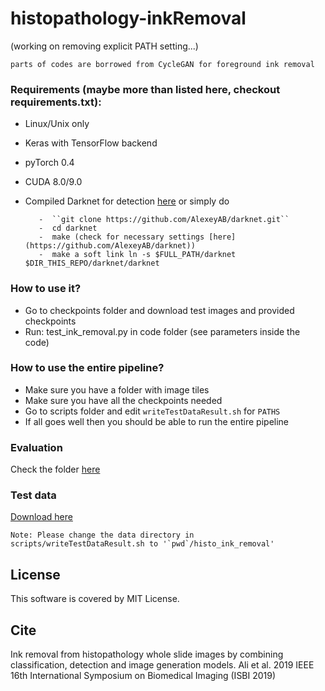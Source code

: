 # histopathology-inkRemoval

(working on removing explicit PATH setting...)

``parts of codes are borrowed from CycleGAN for foreground ink removal``

### Requirements (maybe more than listed here, checkout requirements.txt):

- Linux/Unix only
- Keras with TensorFlow backend
- pyTorch 0.4 
- CUDA 8.0/9.0
- Compiled Darknet for detection [here](https://github.com/AlexeyAB/darknet) or simply do
  
         -  ``git clone https://github.com/AlexeyAB/darknet.git``
         -  cd darknet 
         -  make (check for necessary settings [here](https://github.com/AlexeyAB/darknet))
         -  make a soft link ln -s $FULL_PATH/darknet $DIR_THIS_REPO/darknet/darknet
          
          
### How to use it?

- Go to checkpoints folder and download test images and provided checkpoints
- Run: test_ink_removal.py in code folder (see parameters inside the code)

### How to use the entire pipeline?

- Make sure you have a folder with image tiles
- Make sure you have all the checkpoints needed
- Go to scripts folder and edit ``writeTestDataResult.sh`` for `PATHS`
- If all goes well then you should be able to run the entire pipeline

### Evaluation

Check the folder [here](https://github.com/sharibox/histopathology-inkRemoval/tree/master/evaluation)

### Test data 

[Download here](https://s3.amazonaws.com/histologyinkremoval/histo_ink_removal.zip)

    Note: Please change the data directory in scripts/writeTestDataResult.sh to '`pwd`/histo_ink_removal'

## License

This software is covered by MIT License.

## Cite
Ink removal from histopathology whole slide images by combining classification, detection and image generation models. Ali et al. 2019 IEEE 16th International Symposium on Biomedical Imaging (ISBI 2019)
